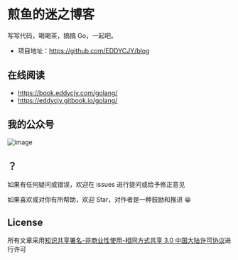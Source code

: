 # 煎鱼的迷之博客

写写代码，喝喝茶，搞搞 Go，一起吧。

- 项目地址：https://github.com/EDDYCJY/blog

## 在线阅读

- https://book.eddycjy.com/golang/
- https://eddycjy.gitbook.io/golang/

## 我的公众号

![image](https://image.eddycjy.com/dde35ca13201867da9aa35fe69a975d4.jpg)

## ？

如果有任何疑问或错误，欢迎在 issues 进行提问或给予修正意见

如果喜欢或对你有所帮助，欢迎 Star，对作者是一种鼓励和推进 😀

## License

所有文章采用[知识共享署名-非商业性使用-相同方式共享 3.0 中国大陆许可协议](https://creativecommons.org/licenses/by-nc-sa/3.0/cn/)进行许可
